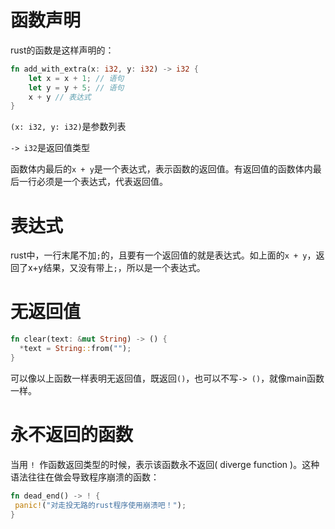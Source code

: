 # 函数声明
rust的函数是这样声明的：
```rust
fn add_with_extra(x: i32, y: i32) -> i32 {
    let x = x + 1; // 语句
    let y = y + 5; // 语句
    x + y // 表达式
}
```
```(x: i32, y: i32)```是参数列表

```-> i32```是返回值类型

函数体内最后的```x + y```是一个表达式，表示函数的返回值。有返回值的函数体内最后一行必须是一个表达式，代表返回值。
# 表达式
rust中，一行末尾不加```;```的，且要有一个返回值的就是表达式。如上面的```x + y```，返回了x+y结果，又没有带上```;```，所以是一个表达式。

# 无返回值
```rust
fn clear(text: &mut String) -> () {
  *text = String::from("");
}
```
可以像以上函数一样表明无返回值，既返回```()```，也可以不写```-> ()```，就像main函数一样。

# 永不返回的函数
 当用 ```! ```作函数返回类型的时候，表示该函数永不返回( diverge function )。这种语法往往在做会导致程序崩溃的函数：
 ```rust
fn dead_end() -> ! {
  panic!("对走投无路的rust程序使用崩溃吧！");
}
 ```